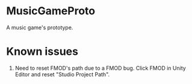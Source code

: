 # MusicGameProto
A music game's prototype.

# Known issues
1. Need to reset FMOD's path due to a FMOD bug. Click FMOD in Unity Editor and reset "Studio Project Path".
